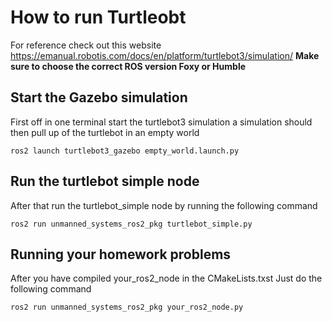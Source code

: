 # How to run Turtleobt

For reference check out this website https://emanual.robotis.com/docs/en/platform/turtlebot3/simulation/
**Make sure to choose the correct ROS version Foxy or Humble**


## Start the Gazebo simulation
First off in one terminal start the turtlebot3 simulation a simulation should then pull up of the turtlebot in an empty world
```
ros2 launch turtlebot3_gazebo empty_world.launch.py
```


## Run the turtlebot simple node
After that run the turtlebot_simple node by running the following command
```
ros2 run unmanned_systems_ros2_pkg turtlebot_simple.py 
```

## Running your homework problems 
After you have compiled your_ros2_node in the CMakeLists.txst
Just do the following command 
```
ros2 run unmanned_systems_ros2_pkg your_ros2_node.py
```

